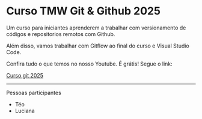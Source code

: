 # Curso TMW Git & Github 2025

Um curso para iniciantes aprenderem a trabalhar com versionamento de códigos e repositorios remotos com Github.

Além disso, vamos trabalhar com Gitflow ao final do curso e Visual Studio Code.

Confira tudo o que temos no nosso Youtube. É grátis! Segue o link:

[Curso git 2025](https://youtube.com.br/teomewhy)

------
Pessoas participantes 

- Téo 
- Luciana 